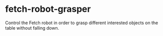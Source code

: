 # fetch-robot-grasper
Control the Fetch robot in order to grasp different interested objects on the table without falling down.
